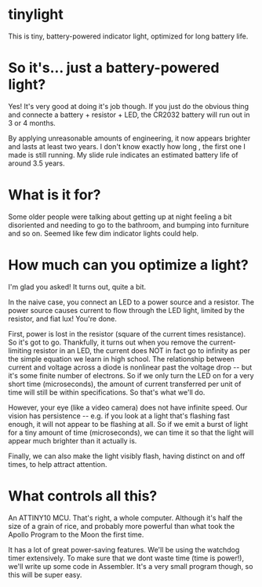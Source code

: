 # tinylight
This is tiny, battery-powered indicator light, optimized for long battery life.

# So it's... just a battery-powered light?
Yes! It's very good at doing it's job though. If you just do the obvious thing and connecte a battery + resistor + LED, the CR2032 battery will run out in 3 or 4 months.

By applying unreasonable amounts of engineering, it now appears brighter and lasts at least two years. I don't know exactly how long , the first one I made is still running. My slide rule indicates an estimated battery life of around 3.5 years.

# What is it for?
Some older people were talking about getting up at night feeling a bit disoriented and needing to go to the bathroom, and bumping into furniture and so on. Seemed like few dim indicator lights could help.

# How much can you optimize a light?
I'm glad you asked! It turns out, quite a bit.

In the naive case, you connect an LED to a power source and a resistor. The power source causes current to flow through the LED light, limited by the resistor, and fiat lux! You're done.

First, power is lost in the resistor (square of the current times resistance). So it's got to go. Thankfully, it turns out when you remove the current-limiting resistor in an LED, the current does NOT in fact go to infinity as per the simple equation we learn in high school. The relationship between current and voltage across a diode is nonlinear past the voltage drop -- but it's some finite number of electrons. So if we only turn the LED on for a very short time (microseconds), the amount of current transferred per unit of time will still be within specifications. So that's what we'll do.

However, your eye (like a video camera) does not have infinite speed. Our vision has persistence -- e.g. if you look at a light that's flashing fast enough, it will not appear to be flashing at all. So if we emit a burst of light for a tiny amount of time (microseconds), we can time it so that the light will appear much brighter than it actually is.

Finally, we can also make the light visibly flash, having distinct on and off times, to help attract attention.

# What controls all this?

An ATTINY10 MCU. That's right, a whole computer. Although it's half the size of a grain of rice, and probably more powerful than what took the Apollo Program to the Moon the first time.

It has a lot of great power-saving features. We'll be using the watchdog timer extensively. To make sure that we dont waste time (time is power!), we'll write up some code in Assembler. It's a very small program though, so this will be super easy.
